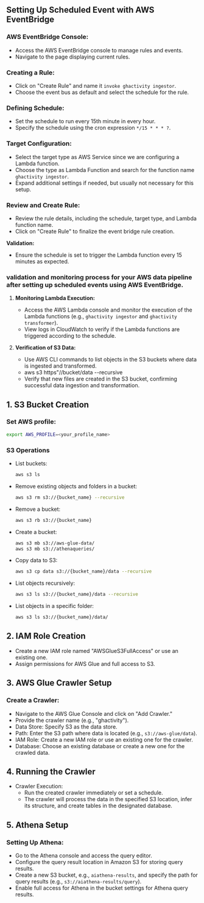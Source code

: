 ## Setting Up Scheduled Event with AWS EventBridge
### AWS EventBridge Console:
- Access the AWS EventBridge console to manage rules and events.
- Navigate to the page displaying current rules.

### Creating a Rule:

- Click on "Create Rule" and name it `invoke ghactivity ingestor`.
- Choose the event bus as default and select the schedule for the rule.

### Defining Schedule:

- Set the schedule to run every 15th minute in every hour.
- Specify the schedule using the cron expression `*/15 * * * ?`.

### Target Configuration:

- Select the target type as AWS Service since we are configuring a Lambda function.
- Choose the type as Lambda Function and search for the function name `ghactivity ingestor`.
- Expand additional settings if needed, but usually not necessary for this setup.

### Review and Create Rule:

- Review the rule details, including the schedule, target type, and Lambda function name.
- Click on "Create Rule" to finalize the event bridge rule creation.

**Validation:**
- Ensure the schedule is set to trigger the Lambda function every 15 minutes as expected.


### validation and monitoring process for your AWS data pipeline after setting up scheduled events using AWS EventBridge.

1. **Monitoring Lambda Execution:**
   - Access the AWS Lambda console and monitor the execution of the Lambda functions (e.g., `ghactivity ingestor` and `ghactivity transformer`).
   - View logs in CloudWatch to verify if the Lambda functions are triggered according to the schedule.

2. **Verification of S3 Data:**
   - Use AWS CLI commands to list objects in the S3 buckets where data is ingested and transformed.
    - aws s3 https"//bucket/data --recursive 
   - Verify that new files are created in the S3 bucket, confirming successful data ingestion and transformation.



## 1. S3 Bucket Creation

### Set AWS profile:

```bash
export AWS_PROFILE=<your_profile_name>
```

### S3 Operations

- List buckets:
  ```bash
  aws s3 ls
  ```

- Remove existing objects and folders in a bucket:
  ```bash
  aws s3 rm s3://{bucket_name} --recursive
  ```

- Remove a bucket:
  ```bash
  aws s3 rb s3://{bucket_name}
  ```

- Create a bucket:
  ```bash
  aws s3 mb s3://aws-glue-data/
  aws s3 mb s3://athenaqueries/
  ```

- Copy data to S3:
  ```bash
  aws s3 cp data s3://{bucket_name}/data --recursive
  ```

- List objects recursively:
  ```bash
  aws s3 ls s3://{bucket_name}/data --recursive
  ```

- List objects in a specific folder:
  ```bash
  aws s3 ls s3://{bucket_name}/data/
  ```

## 2. IAM Role Creation

- Create a new IAM role named "AWSGlueS3FullAccess" or use an existing one.
- Assign permissions for AWS Glue and full access to S3.

## 3. AWS Glue Crawler Setup

### Create a Crawler:

- Navigate to the AWS Glue Console and click on "Add Crawler."
- Provide the crawler name (e.g., "ghactivity").
- Data Store: Specify S3 as the data store.
- Path: Enter the S3 path where data is located (e.g., `s3://aws-glue/data`).
- IAM Role: Create a new IAM role or use an existing one for the crawler.
- Database: Choose an existing database or create a new one for the crawled data.

## 4. Running the Crawler

- Crawler Execution:
  - Run the created crawler immediately or set a schedule.
  - The crawler will process the data in the specified S3 location, infer its structure, and create tables in the designated database.

## 5. Athena Setup

### Setting Up Athena:

- Go to the Athena console and access the query editor.
- Configure the query result location in Amazon S3 for storing query results.
- Create a new S3 bucket, e.g., `aiathena-results`, and specify the path for query results (e.g., `s3://aiathena-results/query`).
- Enable full access for Athena in the bucket settings for Athena query results.


